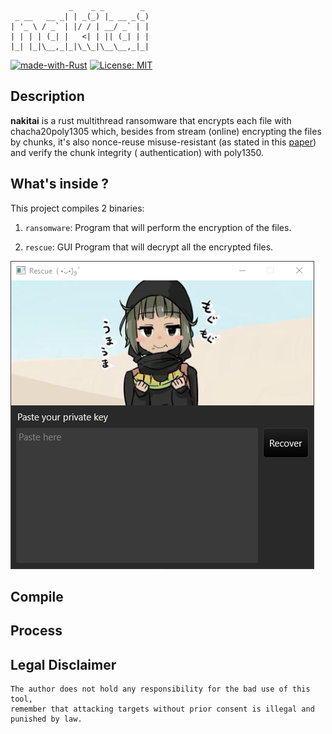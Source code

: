 ```
             _    _ _        _ 
 _ __   __ _| | _(_) |_ __ _(_)
| '_ \ / _` | |/ / | __/ _` | |
| | | | (_| |   <| | || (_| | |
|_| |_|\__,_|_|\_\_|\__\__,_|_|                                                         
```
[![made-with-Rust](https://img.shields.io/badge/Made%20with-Rust-orange.svg)](http://commonmark.org)
[![License: MIT](https://img.shields.io/badge/License-MIT-green.svg)](https://opensource.org/licenses/MIT)


## Description

**nakitai** is a rust multithread ransomware that encrypts each file with chacha20poly1305 which, besides
from stream (online) encrypting the files by chunks, it's also nonce-reuse
misuse-resistant (as stated in this [paper](https://eprint.iacr.org/2015/189.pdf)) and verify the chunk integrity (
authentication) with poly1350.

## What's inside ?

This project compiles 2 binaries:

1. `ransomware`: Program that will perform the encryption of the files.

2. `rescue`: GUI Program that will decrypt all the encrypted files.

![recover](assets/recover.png?raw=true)

## Compile



## Process

## Legal Disclaimer

```
The author does not hold any responsibility for the bad use of this tool,
remember that attacking targets without prior consent is illegal and punished by law.
```